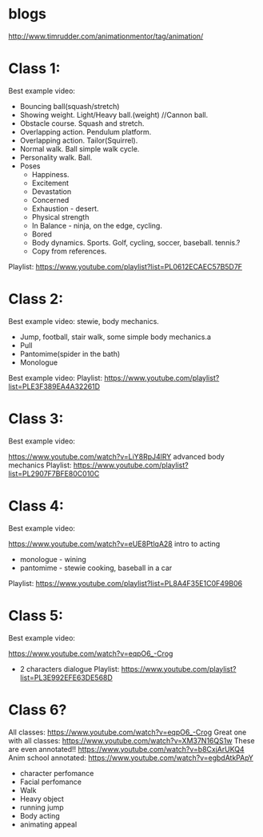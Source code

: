 # blogs
http://www.timrudder.com/animationmentor/tag/animation/

# Class 1:
Best example video:

- Bouncing ball(squash/stretch)
- Showing weight. Light/Heavy ball.(weight) //Cannon ball.
- Obstacle course. Squash and stretch.
- Overlapping action. Pendulum platform.
- Overlapping action. Tailor(Squirrel).
- Normal walk. Ball simple walk cycle.
- Personality walk. Ball.
- Poses
  - Happiness.
  - Excitement
  - Devastation
  - Concerned
  - Exhaustion - desert.
  - Physical strength
  - In Balance - ninja, on the edge, cycling.
  - Bored
  + Body dynamics. Sports. Golf, cycling, soccer, baseball. tennis.?  
  + Copy from references.



Playlist:
https://www.youtube.com/playlist?list=PL0612ECAEC57B5D7F

# Class 2:
Best example video:
stewie, body mechanics.
- Jump, football, stair walk, some simple body mechanics.a
- Pull
- Pantomime(spider in the bath)
- Monologue

Best example video:
Playlist:
https://www.youtube.com/playlist?list=PLE3F389EA4A32261D

# Class 3:
Best example video:

https://www.youtube.com/watch?v=LiY8RpJ4lRY
advanced body mechanics
Playlist:
https://www.youtube.com/playlist?list=PL2907F7BFE80C010C

# Class 4:
Best example video:

https://www.youtube.com/watch?v=eUE8PtlqA28
intro to acting
- monologue - wining
- pantomime - stewie cooking, baseball in a car

Playlist:
https://www.youtube.com/playlist?list=PL8A4F35E1C0F49B06

# Class 5:
Best example video:

https://www.youtube.com/watch?v=eqpO6_-Crog
- 2 characters dialogue
Playlist:
https://www.youtube.com/playlist?list=PL3E992EFE63DE568D

# Class 6?

All classes:
https://www.youtube.com/watch?v=eqpO6_-Crog
Great one with all classes:
https://www.youtube.com/watch?v=XM37N16QS1w
These are even annotated!!
https://www.youtube.com/watch?v=b8CxjArUKQ4
Anim school annotated:
https://www.youtube.com/watch?v=egbdAtkPApY
- character perfomance
- Facial perfomance
- Walk  
- Heavy object
- running jump
- Body acting
- animating appeal
